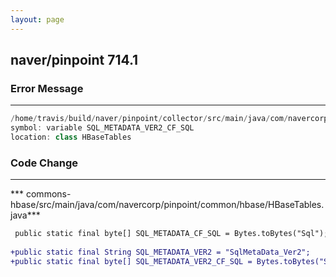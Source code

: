```yaml
---
layout: page
---
```

## naver/pinpoint 714.1

### Error Message

---------------------

```java
/home/travis/build/naver/pinpoint/collector/src/main/java/com/navercorp/pinpoint/collector/dao/hbase/HbaseSqlMetaDataDao.java:[67,33] error: cannot find symbol 
symbol: variable SQL_METADATA_VER2_CF_SQL 
location: class HBaseTables 
```

### Code Change

---------------------

*** commons-hbase/src/main/java/com/navercorp/pinpoint/common/hbase/HBaseTables.java***

```diff
 public static final byte[] SQL_METADATA_CF_SQL = Bytes.toBytes("Sql");
    
+public static final String SQL_METADATA_VER2 = "SqlMetaData_Ver2";
+public static final byte[] SQL_METADATA_VER2_CF_SQL = Bytes.toBytes("Sql");

```